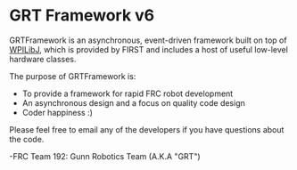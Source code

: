 GRT Framework v6
================

GRTFramework is an asynchronous, event-driven framework built on top of [WPILibJ](http://firstforge.wpi.edu/sf/projects/wpilib), which is provided by FIRST and includes a host of useful low-level hardware classes.

The purpose of GRTFramework is:
* To provide a framework for rapid FRC robot development
* An asynchronous design and a focus on quality code design
* Coder happiness :)

Please feel free to email any of the developers if you have questions about the code.

-FRC Team 192: Gunn Robotics Team (A.K.A "GRT")

